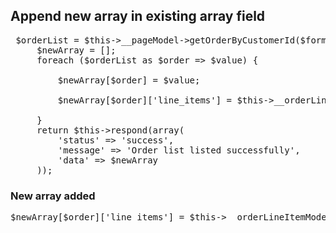 ## Append new array in existing array field

<pre>
 $orderList = $this->__pageModel->getOrderByCustomerId($formData['customer_id']);
     $newArray = [];
     foreach ($orderList as $order => $value) {

         $newArray[$order] = $value;

         $newArray[$order]['line_items'] = $this->__orderLineItemModel->getByOrderId($value['id']);

     }
     return $this->respond(array(
         'status' => 'success',
         'message' => 'Order list listed successfully',
         'data' => $newArray
     ));
</pre>


### New array added 
<pre>
$newArray[$order]['line_items'] = $this->__orderLineItemModel->getByOrderId($value['id']);
</pre>


